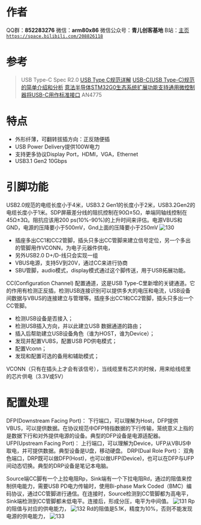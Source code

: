 ﻿# 作者
QQ群：**852283276**
微信：**arm80x86**
微信公众号：**青儿创客基地**
B站：[主页 `https://space.bilibili.com/208826118`](https://space.bilibili.com/208826118)

# 参考
> USB Type-C Spec R2.0
> [USB Type C规范详解](https://blog.csdn.net/weixin_42005993/article/details/100046714)
> [USB-C(USB Type-C)规范的简单介绍和分析](https://blog.csdn.net/u010538116/article/details/80420632)
> [意法半导体STM32G0生态系统扩展功能支持通用微控制器将USB-C用作标准接口](https://www.st.com/content/st_com/zh/about/media-center/press-item.html/n4139.html)
> AN4775
# 特点
- 外形纤薄，可翻转拔插方向：正反随便插
- USB Power Delivery提供100W电力
- 支持更多协议Display Port，HDMI，VGA，Ethernet
- USB3.1 Gen2 10Gbps

# 引脚功能
USB2.0规范的电缆长度小于4米，USB3.2 Gen1的长度小于2米，USB3.2Gen2的电缆长度小于1米。SDP屏蔽差分线的阻抗控制在90Ω±5Ω，单端同轴线控制在45Ω±3Ω。阻抗应该用200 ps(10%-90%)的上升时间来评估。电源VBUS和GND，电源的压降要小于500mV，Gnd上面的压降要小于250mV
![130](https://img-blog.csdnimg.cn/20200219231457243.png?x-oss-process=image/watermark,type_ZmFuZ3poZW5naGVpdGk,shadow_10,text_aHR0cHM6Ly9ibG9nLmNzZG4ubmV0L1podV9aaHVfMjAwOQ==,size_16,color_FFFFFF,t_70)
- 插座多出CC1和CC2管脚，插头只多出CC管脚来建立信号定位，另一个多出的管脚用作VCONN，为电子元器件供电，
- 另外USB2.0 D+/D-线只会实现一组
- VBUS电源，支持5V到20V，通过CC来进行协商
- SBU管脚，audio模式，display模式通过这个脚传送，用于USB拓展功能。


CC(Configuration Channel)
配置通道，这是USB Type-C里新增的关键通道。它的作用有检测正反插，检测USB连接识别可以提供多大的电压和电流，USB设备间数据与VBUS的连接建立与管理等。插座多出CC1和CC2管脚，插头只多出一个CC管脚。
- 检测USB设备是否接入；
- 检测USB插入方向，并以此建立USB 数据通道的路由；
- 插入后帮助建立USB设备角色（谁为HOST，谁为Device）；
- 发现并配置VUBS，配置USB PD供电模式；
- 配置Vconn；
- 发现和配置可选的备用和辅助模式；

VCONN（只有在插头上才会有该信号），当线缆里有芯片的时候，用来给线缆里的芯片供电（3.3V或5V）

# 配置处理
DFP(Downstream Facing Port)：
下行端口，可以理解为Host，DFP提供VBUS，可以提供数据。在协议规范中DFP特指数据的下行传输，笼统意义上指的是数据下行和对外提供电源的设备。典型的DFP设备是电源适配器。
UFP(Upstream Facing Port)：
上行端口，可以理解为Device，UFP从VBUS中取电，并可提供数据。典型设备是U盘，移动硬盘。
DRP(Dual Role Port)：
双角色端口，DRP既可以做DFP(Host)，也可以做UFP(Device)，也可以在DFP与UFP间动态切换。典型的DRP设备是笔记本电脑。

Source端CC脚有一个上拉电阻Rp，Sink端有一个下拉电阻Rd，通过的阻值来控制供电能力，需要USB PD电力传输时，使用Bi-phase Mark Coded（BMC）编码协议，通过CC管脚进行通信。在连接时，Source检测到CC管脚都为高电平，Sink端检测到CC管脚都未低电平。连接后，形成分压，电平为中间值。
![131](https://img-blog.csdnimg.cn/20200221215021336.png?x-oss-process=image/watermark,type_ZmFuZ3poZW5naGVpdGk,shadow_10,text_aHR0cHM6Ly9ibG9nLmNzZG4ubmV0L1podV9aaHVfMjAwOQ==,size_16,color_FFFFFF,t_70)
Rp的阻值与对应的供电能力，
![132](https://img-blog.csdnimg.cn/20200221215226953.png?x-oss-process=image/watermark,type_ZmFuZ3poZW5naGVpdGk,shadow_10,text_aHR0cHM6Ly9ibG9nLmNzZG4ubmV0L1podV9aaHVfMjAwOQ==,size_16,color_FFFFFF,t_70)
Rd的阻值是5.1K，精度为10%，否则不能发现电源的供电能力，
![133](https://img-blog.csdnimg.cn/20200221220749388.png?x-oss-process=image/watermark,type_ZmFuZ3poZW5naGVpdGk,shadow_10,text_aHR0cHM6Ly9ibG9nLmNzZG4ubmV0L1podV9aaHVfMjAwOQ==,size_16,color_FFFFFF,t_70)


